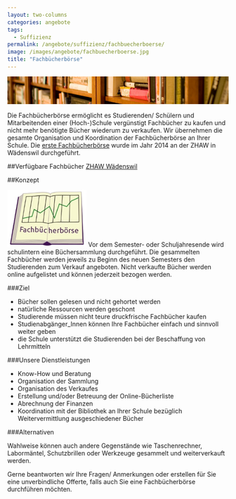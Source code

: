 ```yaml
---
layout: two-columns
categories: angebote
tags:
  - Suffizienz
permalink: /angebote/suffizienz/fachbuecherboerse/
image: /images/angebote/fachbuecherboerse.jpg
title: "Fachbücherbörse"
---
```

<div class="angebot-top-wide"><img title="Fachbücherbörse" src="/images/angebote/fachbuecherboerse_sub.jpg"></div>

Die Fachbücherbörse ermöglicht es Studierenden/ Schülern und Mitarbeitenden einer (Hoch-)Schule vergünstigt Fachbücher zu kaufen und nicht mehr benötigte Bücher wiederum zu verkaufen. Wir übernehmen die gesamte Organisation und Koordination der Fachbücherbörse an Ihrer Schule. Die [erste Fachbücherbörse][bfbb] wurde im Jahr 2014 an der ZHAW in Wädenswil durchgeführt.

##Verfügbare Fachbücher
<a href="/angebote/suffizienz/fachbuecherboerse/zhaw/" class="button">ZHAW Wädenswil</a>

##Konzept

<img class="right" width="180" title="Fachbücherbörse" src="/images/angebote/fachbuecherboerse_sub_logo.jpg"> Vor dem Semester- oder Schuljahresende wird schulintern eine Büchersammlung durchgeführt. Die gesammelten Fachbücher werden jeweils zu Beginn des neuen Semesters den Studierenden zum Verkauf angeboten. Nicht verkaufte Bücher werden online aufgelistet und können jederzeit bezogen werden.

###Ziel

* Bücher sollen gelesen und nicht gehortet werden
* natürliche Ressourcen werden geschont
* Studierende müssen nicht teure druckfrische Fachbücher kaufen
* Studienabgänger_Innen können Ihre Fachbücher einfach und sinnvoll weiter geben
* die Schule unterstützt die Studierenden bei der Beschaffung von Lehrmitteln

###Unsere Dienstleistungen

* Know-How und Beratung
* Organisation der Sammlung
* Organisation des Verkaufes
* Erstellung und/oder Betreuung der Online-Bücherliste
* Abrechnung der Finanzen
* Koordination mit der Bibliothek an Ihrer Schule bezüglich Weitervermittlung ausgeschiedener Bücher

###Alternativen

Wahlweise können auch andere Gegenstände wie Taschenrechner, Labormäntel, Schutzbrillen oder Werkzeuge gesammelt und weiterverkauft werden.

Gerne beantworten wir Ihre Fragen/ Anmerkungen oder erstellen für Sie eine unverbindliche Offerte, falls auch Sie eine Fachbücherbörse durchführen möchten.

[bfbb]: /blog/2014/09/30/fachbuecherboerse-2014-an-der-zhaw-waedenswil/
